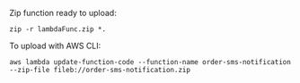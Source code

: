 Zip function ready to upload:

```
zip -r lambdaFunc.zip *.

```

To upload with AWS CLI:

```
aws lambda update-function-code --function-name order-sms-notification --zip-file fileb://order-sms-notification.zip
```
